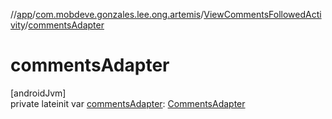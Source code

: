 //[app](../../../index.md)/[com.mobdeve.gonzales.lee.ong.artemis](../index.md)/[ViewCommentsFollowedActivity](index.md)/[commentsAdapter](comments-adapter.md)

# commentsAdapter

[androidJvm]\
private lateinit var [commentsAdapter](comments-adapter.md): [CommentsAdapter](../-comments-adapter/index.md)
